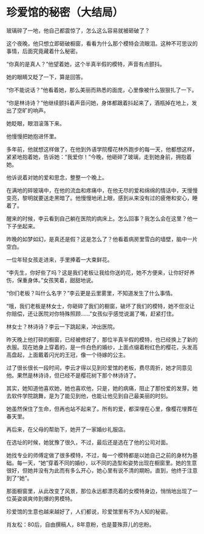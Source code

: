 # 珍爱馆的秘密（大结局）

玻璃碎了一地，他自己都震惊了，怎么这么容易就被砸破了？ 

这个夜晚，他只想立即砸破橱窗，看看为什么那个模特会流眼泪。这种不可思议的事情，后面究竟藏着什么秘密。 

“你真的是真人？”他望着她，这个半真半假的模特，声音有点颤抖。 

她的眼睛又眨了一下，算是回答。 

“你不能说话？”他看着她，那么美丽而熟悉的面庞，心里像被什么狠狠扎了一下。 

“你是林诗诗？”他继续颤抖着声音问她，身体都跟着抖起来了，酒瓶掉在地上，发出了空旷的响声。 

她眨眼，眼泪滚落下来。 

他慢慢把她抱进怀里。 

多年前，他就想这样做了，在他到外语学院樱花林外跑步的每一天，他都想这样，紧紧地抱着她，告诉她：“我爱你！”今晚，他砸碎了玻璃，走到她身前，拥抱着她。 

他诉说着对她的爱和思念，整整一个晚上。 

在满地的碎玻璃中，在他的流血和疼痛中，在他无尽的爱和绵绵的情话中，天慢慢变亮，黎明就要送走黑暗了。他慢慢地闭上眼，感到从来没有过的疲倦和安心，睡着了。 

醒来的时候，李云看到自己躺在医院的病床上。怎么回事？我怎么会在这里？他一下子坐起来。 

昨晚的如梦如幻，是真还是假？这是怎么了？他看着病房里雪白的墙壁，脑中一片空白。 

一位年轻女孩走进来，手里捧着一大束鲜花。 

“李先生，你好些了吗？这是我们老板让我给你送的花，她不方便来，让你好好养伤，保重身体。”女孩笑着，甜甜地说。 

“你们老板？叫什么名字？”李云更是云里雾里，不知道发生了什么事情。 

“哦，我们老板是林女士，你砸碎了我们的橱窗，破坏了我们的模特，她不但没让你赔偿，还让医院对你特殊照顾……”女孩似乎感觉说漏了嘴，赶紧打住。 

林女士？林诗诗？李云一下跳起来，冲出医院。 

昨天晚上他打碎的橱窗，已经被修好了，那位半真半假的模特，也已经换上了新的衣服。现在她身上穿着的，是一件白色的婚纱，上面点缀着粉红色的樱花，头发高高盘起，上面戴着闪光的王冠，像一个待嫁的公主。 

过了很长很长一段时间，李云才得以见到珍爱馆的老板，费尽周折，她才同意见他。果然是林诗诗，但已经不是樱花树下那个林诗诗了。 

其实，她知道他喜欢她，她也喜欢他，只是，她的病痛，阻止了那份爱的发芽。她去软件学院跳舞，是为了能见到他，也能让他见到自己最美丽的时刻。 

她虽然保住了生命，但再也站不起来了。所有的爱，都深埋在心里，像樱花埋葬在春天里。 

再后来，在父母的帮助下，她开了一家婚纱礼服店。 

在选址的时候，她犹豫了很久，不过，最后还是选在了他的公司对面。 

她找专业的师傅定做了很多模特，不过，每一个模特都是以她自己之前的身材为基础。每一天，“她”穿着不同的婚纱，以不同的造型和姿势出现在橱窗里。她的生意很好，但她并没有为此而有多么开心，她心里有说不清的期盼。直到，他终于注意到了“她”。 

那面橱窗里，从此改变了风景，那位永远都漂亮着的女模特身边，悄悄地出现了一位英姿飒爽帅到爆的男模特。 

珍爱馆的生意也越来越好了，人们都说，珍爱馆里有不为人知的秘密。 

肖友松：80后，自由撰稿人，8年意粉，也是蔓殊菲儿的忠粉。